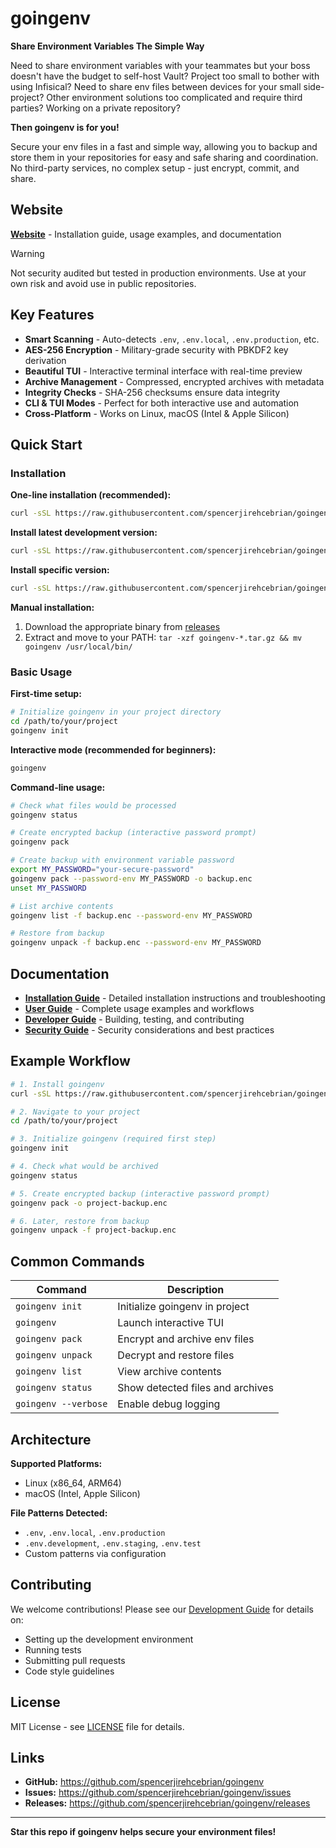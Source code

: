 # goingenv

**Share Environment Variables The Simple Way**

Need to share environment variables with your teammates but your boss doesn't have the budget to self-host Vault? Project too small to bother with using Infisical? Need to share env files between devices for your small side-project? Other environment solutions too complicated and require third parties? Working on a private repository?

**Then goingenv is for you!**

Secure your env files in a fast and simple way, allowing you to backup and store them in your repositories for easy and safe sharing and coordination. No third-party services, no complex setup - just encrypt, commit, and share.

## Website

**[Website](https://spencerjirehcebrian.github.io/goingenv/)** - Installation guide, usage examples, and documentation

> [!WARNING]
> Not security audited but tested in production environments. Use at your own risk and avoid use in public repositories.

## Key Features

- **Smart Scanning** - Auto-detects `.env`, `.env.local`, `.env.production`, etc.
- **AES-256 Encryption** - Military-grade security with PBKDF2 key derivation
- **Beautiful TUI** - Interactive terminal interface with real-time preview
- **Archive Management** - Compressed, encrypted archives with metadata
- **Integrity Checks** - SHA-256 checksums ensure data integrity
- **CLI & TUI Modes** - Perfect for both interactive use and automation
- **Cross-Platform** - Works on Linux, macOS (Intel & Apple Silicon)

## Quick Start

### Installation

**One-line installation (recommended):**

```bash
curl -sSL https://raw.githubusercontent.com/spencerjirehcebrian/goingenv/main/install.sh | bash
```

**Install latest development version:**

```bash
curl -sSL https://raw.githubusercontent.com/spencerjirehcebrian/goingenv/develop/install.sh | bash
```

**Install specific version:**

```bash
curl -sSL https://raw.githubusercontent.com/spencerjirehcebrian/goingenv/main/install.sh | bash -s -- --version v0.1.0-beta.11
```

**Manual installation:**

1. Download the appropriate binary from [releases](https://github.com/spencerjirehcebrian/goingenv/releases)
2. Extract and move to your PATH: `tar -xzf goingenv-*.tar.gz && mv goingenv /usr/local/bin/`

### Basic Usage

**First-time setup:**

```bash
# Initialize goingenv in your project directory
cd /path/to/your/project
goingenv init
```

**Interactive mode (recommended for beginners):**

```bash
goingenv
```

**Command-line usage:**

```bash
# Check what files would be processed
goingenv status

# Create encrypted backup (interactive password prompt)
goingenv pack

# Create backup with environment variable password
export MY_PASSWORD="your-secure-password"
goingenv pack --password-env MY_PASSWORD -o backup.enc
unset MY_PASSWORD

# List archive contents
goingenv list -f backup.enc --password-env MY_PASSWORD

# Restore from backup
goingenv unpack -f backup.enc --password-env MY_PASSWORD
```

## Documentation

- **[Installation Guide](INSTALL.md)** - Detailed installation instructions and troubleshooting
- **[User Guide](USAGE.md)** - Complete usage examples and workflows
- **[Developer Guide](DEVELOPMENT.md)** - Building, testing, and contributing
- **[Security Guide](SECURITY.md)** - Security considerations and best practices

## Example Workflow

```bash
# 1. Install goingenv
curl -sSL https://raw.githubusercontent.com/spencerjirehcebrian/goingenv/main/install.sh | bash

# 2. Navigate to your project
cd /path/to/your/project

# 3. Initialize goingenv (required first step)
goingenv init

# 4. Check what would be archived
goingenv status

# 5. Create encrypted backup (interactive password prompt)
goingenv pack -o project-backup.enc

# 6. Later, restore from backup
goingenv unpack -f project-backup.enc
```

## Common Commands

| Command              | Description                      |
| -------------------- | -------------------------------- |
| `goingenv init`      | Initialize goingenv in project   |
| `goingenv`           | Launch interactive TUI           |
| `goingenv pack`      | Encrypt and archive env files    |
| `goingenv unpack`    | Decrypt and restore files        |
| `goingenv list`      | View archive contents            |
| `goingenv status`    | Show detected files and archives |
| `goingenv --verbose` | Enable debug logging             |

## Architecture

**Supported Platforms:**

- Linux (x86_64, ARM64)
- macOS (Intel, Apple Silicon)

**File Patterns Detected:**

- `.env`, `.env.local`, `.env.production`
- `.env.development`, `.env.staging`, `.env.test`
- Custom patterns via configuration

## Contributing

We welcome contributions! Please see our [Development Guide](DEVELOPMENT.md) for details on:

- Setting up the development environment
- Running tests
- Submitting pull requests
- Code style guidelines


## License

MIT License - see [LICENSE](LICENSE) file for details.

## Links

- **GitHub:** https://github.com/spencerjirehcebrian/goingenv
- **Issues:** https://github.com/spencerjirehcebrian/goingenv/issues
- **Releases:** https://github.com/spencerjirehcebrian/goingenv/releases

---

**Star this repo if goingenv helps secure your environment files!**
